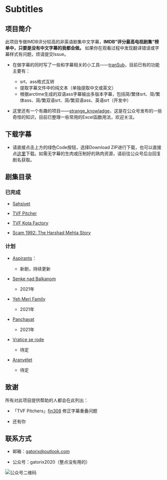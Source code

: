 # Subtitles

## 项目简介

此项目专做IMDB评分较高的非英语剧集中文字幕，**IMDB”评分最高电视剧集“榜单中，只要是没有中文字幕的我都会做。** 如果你在观看过程中发现翻译错误或字幕样式有问题，烦请提交Issue。
  
+ 在做字幕的同时写了一些和字幕相关的小工具——[tranSub](https://github.com/Gatorix/tranSub)，目前已有的功能主要有：
  + srt、ass格式互转
  + 提取字幕文件中的纯文本（单独提取中文或英文）
  + 根据arctime生成的双语ass字幕输出多版本字幕，包括简/繁体srt、简/繁体ass、简/繁双语srt、简/繁双语ass、英语srt（开发中）

+ 这里还有一个有趣的项目——[strange_knowladge](https://github.com/Gatorix/strange_knowladge)，这是在公众号发布的一些奇怪的知识，目前已整理一些常用的Excel函数用法，欢迎关注。

## 下载字幕

+ 请直接点击上方的绿色Code按钮，选择Download ZIP进行下载，也可以直接点[这里](https://github.com/Gatorix/subtitles/archive/master.zip)下载。如需无字幕的生肉或压制好的熟肉资源，请前往公众号后台回复剧名获取。

## 剧集目录

### 已完成

+ [Şahsiyet](https://www.imdb.com/title/tt7920978/)

+ [TVF Pitcher](https://www.imdb.com/title/tt4742876/)
  
+ [TVF Kota Factory](https://www.imdb.com/title/tt9432978/)
  
+ [Scam 1992: The Harshad Mehta Story](https://www.imdb.com/title/tt12392504/)
  
### 计划

+ [Aspirants](https://www.imdb.com/title/tt14392248/)：
  + 新剧，持续更新
  
+ [Senke nad Balkanom](https://www.imdb.com/title/tt6108262/)
  + 2021年

+ [Yeh Meri Family](https://www.imdb.com/title/tt8595766/)
  + 2021年

+ [Panchayat](https://www.imdb.com/title/tt12004706/)
  + 2021年

+ [Vratice se rode](https://www.imdb.com/title/tt1043822/)
  + 待定
  
+ [Aranyélet](https://www.imdb.com/title/tt5099020/)
  + 待定
  
## 致谢

所有对此项目提供帮助的人都会在此列出：

+ 「TVF Pitchers」[fjn308](https://github.com/fjn308) 修正字幕重叠问题

+ 还有你
  
## 联系方式

+ 邮箱：gatorix@outlook.com

+ 公众号：gatorix2020（整点没有用的）
  
![公众号二维码](https://i.loli.net/2020/12/01/kUpPoLGzT2Q9Rhu.jpg)
